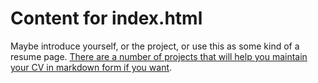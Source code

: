 # Content for index.html

Maybe introduce yourself, or the project, or use this as some kind of a resume page.  [There are a number of projects that will help you maintain your CV in markdown form if you want](https://www.google.com/search?client=firefox-b-d&q=markdown+resume). 

